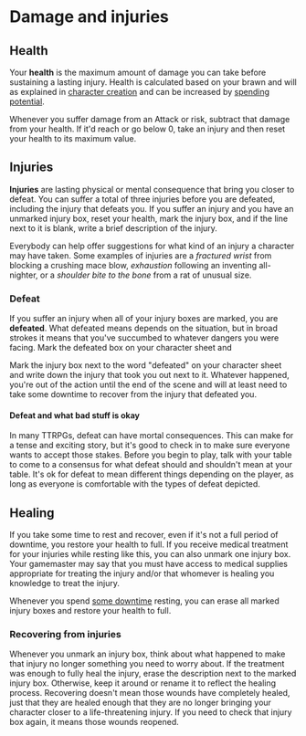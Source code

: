 # Damage and injuries

## Health

Your **health** is the maximum amount of damage you can take before sustaining a lasting injury. Health is calculated based on your brawn and will as explained in [character creation](../getting_started/creation.md) and can be increased by [spending potential](../gameplay/advancement.md). 

Whenever you suffer damage from an <i class="ra ra-crossed-swords"></i> Attack or risk, subtract that damage from your health. If it'd reach or go below 0, take an injury and then reset your health to its maximum value.

## Injuries

**Injuries** are lasting physical or mental consequence that bring you closer to defeat. You can suffer a total of three injuries before you are defeated, including the injury that defeats you. If you suffer an injury and you have an unmarked injury box, reset your health, mark the injury box, and if the line next to it is blank, write a brief description of the injury.

Everybody can help offer suggestions for what kind of an injury a character may have taken. Some examples of injuries are a _fractured wrist_ from blocking a crushing mace blow, _exhaustion_ following an inventing all-nighter, or a _shoulder bite to the bone_ from a rat of unusual size.

### Defeat

If you suffer an injury when all of your injury boxes are marked, you are **defeated**. What defeated means depends on the situation, but in broad strokes it means that you've succumbed to whatever dangers you were facing. Mark the defeated box on your character sheet and 

Mark the injury box next to the word "defeated" on your character sheet and write down the injury that took you out next to it. Whatever happened, you're out of the action until the end of the scene and will at least need to take some downtime to recover from the injury that defeated you.

#### Defeat and what bad stuff is okay

In many TTRPGs, defeat can have mortal consequences. This can make for a tense and exciting story, but it's good to check in to make sure everyone wants to accept those stakes. Before you begin to play, talk with your table to come to a consensus for what defeat should and shouldn't mean at your table. It's ok for defeat to mean different things depending on the player, as long as everyone is comfortable with the types of defeat depicted.

## Healing

If you take some time to rest and recover, even if it's not a full period of downtime, you restore your health to full. If you receive medical treatment for your injuries while resting like this, you can also unmark one injury box. Your gamemaster may say that you must have access to medical supplies appropriate for treating the injury and/or that whomever is healing you knowledge to treat the injury.

Whenever you spend [some downtime](../gameplay/downtime.md#recovering) resting, you can erase all marked injury boxes and restore your health to full.

### Recovering from injuries

Whenever you unmark an injury box, think about what happened to make that injury no longer something you need to worry about. If the treatment was enough to fully heal the injury, erase the description next to the marked injury box. Otherwise, keep it around or rename it to reflect the healing process. Recovering doesn't mean those wounds have completely healed, just that they are healed enough that they are no longer bringing your character closer to a life-threatening injury. If you need to check that injury box again, it means those wounds reopened.

